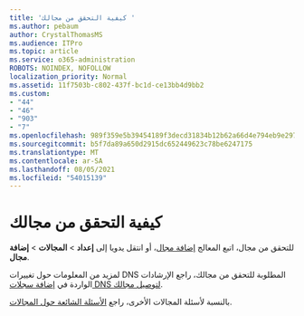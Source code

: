 ```yaml
---
title: 'كيفية التحقق من مجالك '
ms.author: pebaum
author: CrystalThomasMS
ms.audience: ITPro
ms.topic: article
ms.service: o365-administration
ROBOTS: NOINDEX, NOFOLLOW
localization_priority: Normal
ms.assetid: 11f7503b-c802-437f-bc1d-ce13bb4d9bb2
ms.custom:
- "44"
- "46"
- "903"
- "7"
ms.openlocfilehash: 989f359e5b39454189f3decd31834b12b62a66d4e794eb9e2977173effb80b60
ms.sourcegitcommit: b5f7da89a650d2915dc652449623c78be6247175
ms.translationtype: MT
ms.contentlocale: ar-SA
ms.lasthandoff: 08/05/2021
ms.locfileid: "54015139"
---
```

# <a name="how-to-verify-your-domain"></a>كيفية التحقق من مجالك

للتحقق من مجال، اتبع المعالج [إضافة مجال](https://admin.microsoft.com/Adminportal#/Domains/Wizard)، أو انتقل يدويا إلى **إعداد**  >  **المجالات**  >  **إضافة مجال**.

لمزيد من المعلومات حول تغييرات DNS المطلوبة للتحقق من مجالك، راجع الإرشادات الواردة في [إضافة سجلات DNS لتوصيل مجالك](/microsoft-365/admin/get-help-with-domains/create-dns-records-at-any-dns-hosting-provider).

بالنسبة لأسئلة المجالات الأخرى، راجع [الأسئلة الشائعة حول المجالات](/microsoft-365/admin/setup/domains-faq).
